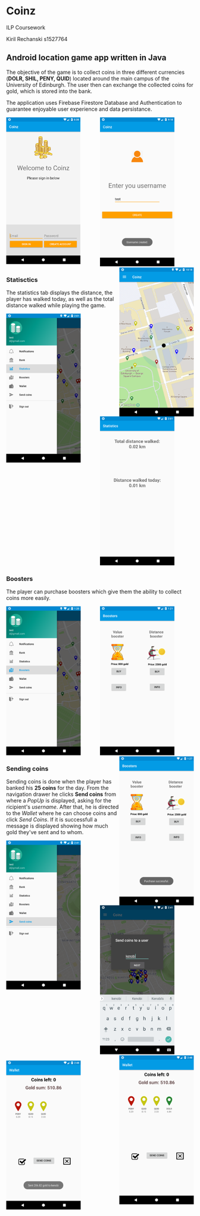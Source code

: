 # Coinz
ILP Coursework

Kiril Rechanski
s1527764

## Android location game app written in Java

The objective of the game is to collect coins in three different currencies (**DOLR, SHIL, PENY, QUID**) located around the main campus of the University of Edinburgh. The user then can exchange the collected coins for gold, which is stored into the bank.

The application uses Firebase Firestore Database and Authentication to guarantee enjoyable user experience and data persistance.

<img src="screenshots/LogInScreen.png" alt="Login" align="left" width="200"/>

<p align = "center"/>
<img src="screenshots/usernameActivity.png" alt="Username" width="200"/>

<img src="screenshots/mapActivity.png" alt="Map" align="right" width="200"/>


### Statisctics

The statistics tab displays the distance, the player has walked today, as well as the total distance walked while playing the game.

<img src="screenshots/navDrawerStatistics.png" alt="Statistics Tab" align="left" width="200"/>

<p align = "center"/>
<img src="screenshots/StatisticsScreen.png" alt="Statistics Screen" width="200"/>


### Boosters

The player can purchase boosters which give them the ability to collect coins more easily.



<img src="screenshots/navDrawerBoosters.png" alt="Boosters tab" align="left" width="200"/>

<p align = "center"/>
<img src="screenshots/BoosterScreen.png" alt="Booster screen" width="200"/>

<img src="screenshots/BoosterBought.png" alt="Booster bought" align="right" width="200"/>


### Sending coins

Sending coins is done when the player has banked his **25 coins** for the day. From the navigation drawer he clicks **Send coins** from where a *PopUp* is displayed, asking for the ricipient's *username*. After that, he is directed to the *Wallet* where he can choose coins and click *Send Coins*. If it is successfull a message is displayed showing how much gold they've sent and to whom.

<img src="screenshots/navDrawerSendCoins.png" alt="Send Coins Tab" align="left" width="200"/>

<p align = "center"/>
<img src="screenshots/SendCoinsPopUp.png" alt="Booster Screen" width="200"/>

<img src="screenshots/SendCoinsWallet.png" alt="Booster bouht" align="right"  width="200"/>

<p align = "left"/>
<img src="screenshots/SendCoinsSuccessfull.png" alt="Send Coins Tab" width="200"/>
